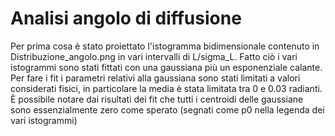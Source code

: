 # Analisi angolo di diffusione
Per prima cosa è stato proiettato l'istogramma bidimensionale contenuto in Distribuzione_angolo.png in vari intervalli di L/sigma_L. Fatto ciò i vari istogrammi sono stati fittati con una gaussiana più un esponenziale calante. Per fare i fit i parametri relativi alla gaussiana sono stati limitati a valori considerati fisici, in particolare la media è stata limitata tra 0 e 0.03 radianti. È possibile notare dai risultati dei fit che tutti i centroidi delle gaussiane sono essenzialmente zero come sperato (segnati come p0 nella legenda dei vari istogrammi)
